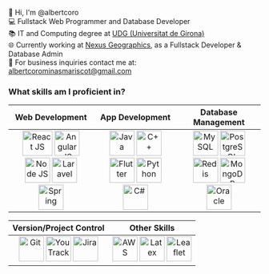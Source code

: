👋 Hi, I'm @albertcoro  
💻 Fullstack Web Programmer and Database Developer  
📚 IT and Computing degree at [UDG (Universitat de Girona)](https://www.udg.edu/ca/)  
🌐 Currently working at [Nexus Geographics](https://www.linkedin.com/company/nexus-geographics), as a Fullstack Developer & Database Admin  
📧 For business inquiries contact me at: albertcorominasmariscot@gmail.com  

### What skills am I proficient in?

| Web Development | App Development | Database Management |
| :-------------: | :-------------: | :-----------------: |
| <img src="https://upload.wikimedia.org/wikipedia/commons/thumb/a/a7/React-icon.svg/2300px-React-icon.svg.png" height="50px" width="60px" alt="React JS" title="React JS"> <img src="https://brandslogos.com/wp-content/uploads/images/large/angular-icon-logo.png" height="50px" width="50px" alt="Angular JS" title="Angular JS"> <img src="https://pluspng.com/img-png/nodejs-png-nodejs-icon-png-50-px-1600.png" height="50px" width="50px" alt="Node JS" title="Node JS"> <img src="https://upload.wikimedia.org/wikipedia/commons/thumb/9/9a/Laravel.svg/1200px-Laravel.svg.png" height="50px" width="50px" alt="Laravel" title="Laravel"> <img src="https://cdn.freebiesupply.com/logos/large/2x/spring-3-logo-svg-vector.svg" height="50px" width="50px" alt="Spring" title="Spring"> | <img src="https://cdn-icons-png.flaticon.com/512/226/226777.png" height="50px" width="50px" alt="Java" title="Java"> <img src="https://upload.wikimedia.org/wikipedia/commons/thumb/1/18/ISO_C%2B%2B_Logo.svg/1822px-ISO_C%2B%2B_Logo.svg.png" height="50px" width="50px" alt="C++" title="C++"> <img src="https://iconape.com/wp-content/png_logo_vector/flutter-logo.png" height="50px" width="50px" alt="Flutter" title="Flutter"> <img src="https://brandslogos.com/wp-content/uploads/images/large/python-logo.png" height="50px" width="50px" alt="Python" title="Python"> <img src="https://static-00.iconduck.com/assets.00/c-sharp-c-icon-1822x2048-wuf3ijab.png" height="50px" width="50px" alt="C#" title="C#"> | <img src="https://user-images.githubusercontent.com/38464645/218829912-0b3f578d-7da5-49b8-8859-c9f886d4ca43.png" height="50px" width="50px" alt="MySQL" title="MySQL"> <img src="https://user-images.githubusercontent.com/77457592/126708532-644c7a01-3bbd-4a0c-acd3-f5bcc0523854.png" height="50px" width="50px" alt="PostgreSQL" title="PostgreSQL"> <img src="https://user-images.githubusercontent.com/38464645/218830232-63f4da96-6397-4e46-a6a8-ee292ebe86ad.png" height="50px" width="50px" alt="Redis" title="Redis"> <img src="https://www.pngall.com/wp-content/uploads/13/Mongodb-PNG-Image-HD.png" height="50px" width="50px" alt="MongoDB" title="MongoDB"> <img src="https://cdn.freebiesupply.com/logos/large/2x/oracle-1-logo-png-transparent.png" height="50px" width="50px" alt="Oracle" title="Oracle"> |

| Version/Project Control | Other Skills |
| :---------------------: | :----------: |
| <img src="https://user-images.githubusercontent.com/38464645/218831913-042a0777-7722-4875-8360-ee4d6ab32614.png" height="50px" width="50px" alt="Git" title="Git"> <img src="https://user-images.githubusercontent.com/38464645/218832391-8ea2e34f-50a5-45d2-83a5-5955663600b4.png" height="50px" width="50px" alt="YouTrack" title="YouTrack"> <img src="https://user-images.githubusercontent.com/38464645/218832493-ab5e9c19-4019-4beb-843a-a83601aed440.png" height="50px" width="50px" alt="Jira" title="Jira"> | <img src="https://cdn.iconscout.com/icon/free/png-256/free-aws-1869025-1583149.png?f=webp" height="50px" width="50px" alt="AWS" title="AWS"> <img src="https://w7.pngwing.com/pngs/380/11/png-transparent-latex-hd-logo.png" height="50px" width="50px" alt="Latex" title="Latex"> <img src="https://cdn.freebiesupply.com/logos/thumbs/2x/leaflet-1-logo.png" height="50px" width="50px" alt="Leaflet" title="Leaflet"> |
